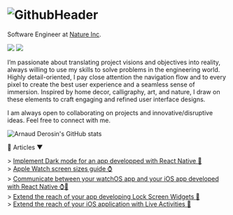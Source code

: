 <!-- Header XCode SwiftUI - Arnaud Derosin -->
#
# ![GithubHeader](https://user-images.githubusercontent.com/3236032/147799996-b638d294-bd20-4e79-93cb-d4a28148b5dd.gif)

<!-- Title -->
Software Engineer at <a href="https://nature.global/">Nature Inc</a>.

<!-- Socials - Reach out -->
<p>
  <a href="https://linkedin.com/in/arnaudderosin/"><img src="https://img.shields.io/badge/LinkedIn-blue?style=for-the-badge&logo=linkedin&logoColor=white&color=0e76a8"/></a>
  <a href="http://twitter.com/ArnaudDerosin/"><img src="https://img.shields.io/badge/𝕏-black?style=for-the-badge&logoColor=white&color=000000"/></a>

<!-- Introduction -->
I’m passionate about translating project visions and objectives into reality, always willing to use my skills to solve problems in the engineering world. Highly detail-oriented, I pay close attention the navigation flow and to every pixel to create the best user experience and a seamless sense of immersion. Inspired by home decor, calligraphy, art, and nature, I draw on these elements to craft engaging and refined user interface designs.

I am always open to collaborating on projects and innovative/disruptive ideas. Feel free to connect with me.<br />

<!-- Github stats -->
![Arnaud Derosin's GitHub stats](https://github-readme-stats.vercel.app/api?username=ArnaudDerosin&count_private=true&bg_color=30,12c2e9,c471ed&title_color=fff&text_color=fff)

<!-- More -->
📝 Articles ▼
<p>
> <a href="https://engineering.nature.global/entry/nature-remo-dark-mode">Implement Dark mode for an app developped with React Native 📱</a><br />
> <a href="https://engineering.nature.global/entry/blog-fes-2022-apple-watch-screen-sizes">Apple Watch screen sizes guide ⌚️</a><br />  
> <a href="https://medium.com/@arnaud.derosin/communicate-between-your-watchos-app-and-your-ios-app-developed-with-react-native-b86ebe153d34">Communicate between your watchOS app and your iOS app developed with React Native ⌚️📱</a><br />  
> <a href="https://medium.com/@arnaud.derosin/extend-the-reach-of-your-app-developing-lock-screen-widgets-ios16-e5d714b18815">Extend the reach of your app developing Lock Screen Widgets 📱</a><br />  
> <a href="https://engineering.nature.global/entry/extend-reach-app-ios-live-activities">Extend the reach of your iOS application with Live Activities 📱</a>
</p>
